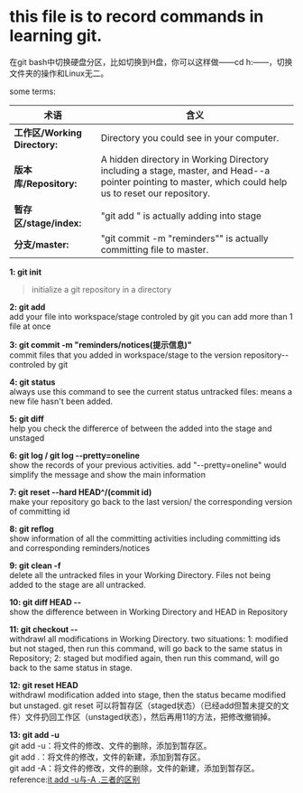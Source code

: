 # this file is to record commands in learning git.

在git bash中切换硬盘分区，比如切换到H盘，你可以这样做——cd h:——，切换文件夹的操作和Linux无二。

some terms:<br>

术语 | 含义
--- | ---
**工作区/Working Directory:** | Directory you could see in your computer.
**版本库/Repository:** | A hidden directory in Working Directory including a stage, master, and Head--a pointer pointing to master, which could help us to reset our repository.
**暂存区/stage/index:** | "git add <file>" is actually adding <file> into stage<br>
**分支/master:** | "git commit -m "reminders"" is actually committing file to master.<br>

**1: git init**<br>
>initialize a git repository in a directory

**2: git add <file>**<br>
	add your file into workspace/stage controled by git
	you can add more than 1 file at once

**3: git commit -m "reminders/notices(提示信息)"**<br>
	commit files that you added in workspace/stage to the version repository--controled by git

**4: git status**<br>
	always use this command to see the current status
    untracked files: means a new file hasn't been added.

**5: git diff <file>**<br>
	help you check the differerce of between the <file> added into the stage and unstaged <file>

**6: git log / git log --pretty=oneline**<br>
	show the records of your previous activities.
	add "--pretty=oneline" would simplify the message and show the main information

**7: git reset --hard HEAD^/(commit id)**<br>
	make your repository go back to the last version/ the corresponding version of committing id

**8: git reflog**<br>
	show information of all the committing activities including committing ids and corresponding reminders/notices


**9: git clean -f**<br>
    delete all the untracked files in your Working Directory. Files not being added to the stage are all untracked.

**10: git diff HEAD -- <file>**<br>
    show the difference between <file> in Working Directory and HEAD in Repository

**11: git checkout -- <file>**<br>
    withdrawl all modifications in Working Directory.
    two situations:
    1: modified but not staged, then run this command, <file> will go back to the same status in Repository;
    2: staged but modified again, then run this command, <file> will go back to the same status in stage.

**12: git reset HEAD <file>**<br>
    withdrawl modification added into stage, then the <file> status became modified but unstaged.
    git reset <file>
    可以将暂存区（staged状态）（已经add但暂未提交的文件）文件扔回工作区（unstaged状态），然后再用11的方法，把修改撤销掉。
	
**13: git add -u**<br>
	git add -u：将文件的修改、文件的删除，添加到暂存区。<br>
	git add .：将文件的修改，文件的新建，添加到暂存区。<br>
	git add -A：将文件的修改，文件的删除，文件的新建，添加到暂存区。<br>
	reference:[it add -u与-A .三者的区别](https://blog.csdn.net/GarfieldEr007/article/details/83829693)<br>







